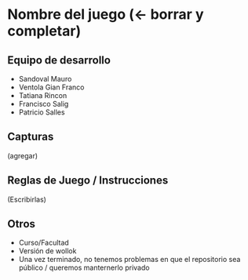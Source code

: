 # Nombre del juego (<- borrar y completar)

## Equipo de desarrollo

- Sandoval Mauro
- Ventola Gian Franco
- Tatiana Rincon
- Francisco Salig
- Patricio Salles

## Capturas

(agregar)

## Reglas de Juego / Instrucciones

(Escribirlas)


## Otros

- Curso/Facultad
- Versión de wollok
- Una vez terminado, no tenemos problemas en que el repositorio sea público / queremos manternerlo privado
